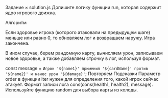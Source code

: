 Задание
×
solution.js
Допишите логику функции run, которая содержит ядро игрового движка.

Алгоритм

Если здоровье игрока (которого атаковали на предыдущем шаге) меньше или равно 0, то обновляем лог и возвращаем наружу. Игра закончена.

В ином случае, берем рандомную карту, вычисляем урон, записываем новое здоровье, а также добавляем строчку в лог, используя формат.

const message = `Игрок '${name1}' применил '${cardName}'
  против '${name2}' и нанес урон '${damage}'`;
Повторяем
Подсказки
Параметр order в функции iter нужен для определения того, какой игрок сейчас атакует.
Формат записи лога cons(cons(health1, health2), message).
Используйте функцию random для выбора карты из колоды.
